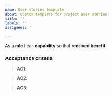 ```yaml
---
name: User stories template
about: Custom template for project user stories
title: ''
labels: ''
assignees: ''

---
```


As a **role** I can **capability** so that **received benefit**






### Acceptance criteria

> **AC1**: 

> **AC2**: 

> **AC3**:
